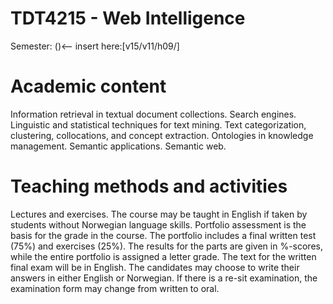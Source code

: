 TDT4215 - Web Intelligence
======
Semester: ()<-- insert here:[v15/v11/h09/]

# Academic content
Information retrieval in textual document collections. Search engines.  Linguistic and statistical techniques for text mining.  Text categorization, clustering, collocations, and concept extraction.  Ontologies in knowledge management.  Semantic applications. Semantic web. 

# Teaching methods and activities
Lectures and exercises. The course may be taught in English if taken by students without Norwegian language skills. Portfolio assessment is the basis for the grade in the course. The portfolio includes a final written test (75%) and exercises (25%). The results for the parts are given in %-scores, while the entire portfolio is assigned a letter grade. The text for the written final exam will be in English. The candidates may choose to write their answers in either English or Norwegian. If there is a re-sit examination, the examination form may change from written to oral. 

